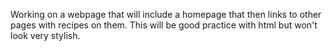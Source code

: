 Working on a webpage that will include a homepage that then links to other 
pages with recipes on them. This will be good practice with html but won't look very stylish.